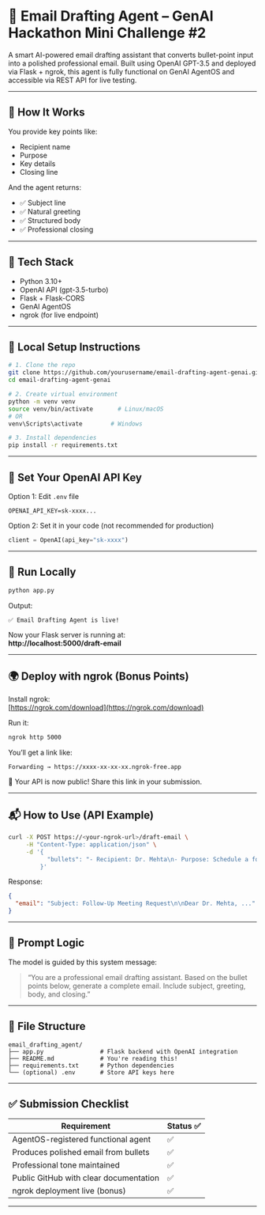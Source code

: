 # 📧 Email Drafting Agent – GenAI Hackathon Mini Challenge #2

A smart AI-powered email drafting assistant that converts bullet-point input into a polished professional email. Built using OpenAI GPT-3.5 and deployed via Flask + ngrok, this agent is fully functional on GenAI AgentOS and accessible via REST API for live testing.

---

## 🧠 How It Works

You provide key points like:

- Recipient name
- Purpose
- Key details
- Closing line

And the agent returns:

- ✅ Subject line  
- ✅ Natural greeting  
- ✅ Structured body  
- ✅ Professional closing  

---

## 🧩 Tech Stack

- Python 3.10+
- OpenAI API (gpt-3.5-turbo)
- Flask + Flask-CORS
- GenAI AgentOS
- ngrok (for live endpoint)

---

## 🚀 Local Setup Instructions

```bash
# 1. Clone the repo
git clone https://github.com/yourusername/email-drafting-agent-genai.git
cd email-drafting-agent-genai

# 2. Create virtual environment
python -m venv venv
source venv/bin/activate       # Linux/macOS
# OR
venv\Scripts\activate        # Windows

# 3. Install dependencies
pip install -r requirements.txt
```

---

## 🔐 Set Your OpenAI API Key

Option 1: Edit `.env` file

```env
OPENAI_API_KEY=sk-xxxx...
```

Option 2: Set it in your code (not recommended for production)

```python
client = OpenAI(api_key="sk-xxxx")
```

---

## 🧪 Run Locally

```bash
python app.py
```

Output:

```
✅ Email Drafting Agent is live!
```

Now your Flask server is running at:  
**http://localhost:5000/draft-email**

---

## 🌍 Deploy with ngrok (Bonus Points)

Install ngrok:  
[https://ngrok.com/download](https://ngrok.com/download)

Run it:

```bash
ngrok http 5000
```

You’ll get a link like:

```
Forwarding → https://xxxx-xx-xx-xx.ngrok-free.app
```

🎉 Your API is now public! Share this link in your submission.

---

## 📬 How to Use (API Example)

```bash
curl -X POST https://<your-ngrok-url>/draft-email \
     -H "Content-Type: application/json" \
     -d '{
           "bullets": "- Recipient: Dr. Mehta\n- Purpose: Schedule a follow-up meeting\n- Mention last meeting date (June 30)\n- Ask for availability next week\n- Closing: Looking forward to your response"
         }'
```

Response:

```json
{
  "email": "Subject: Follow-Up Meeting Request\n\nDear Dr. Mehta, ..."
}
```

---

## 🧠 Prompt Logic

The model is guided by this system message:

> “You are a professional email drafting assistant. Based on the bullet points below, generate a complete email. Include subject, greeting, body, and closing.”

---

## 📂 File Structure

```
email_drafting_agent/
├── app.py                # Flask backend with OpenAI integration
├── README.md             # You're reading this!
├── requirements.txt      # Python dependencies
└── (optional) .env       # Store API keys here
```

---

## ✅ Submission Checklist

| Requirement                             | Status ✅ |
|----------------------------------------|----------|
| AgentOS-registered functional agent     | ✅        |
| Produces polished email from bullets    | ✅        |
| Professional tone maintained            | ✅        |
| Public GitHub with clear documentation  | ✅        |
| ngrok deployment live (bonus)           | ✅        |

---

